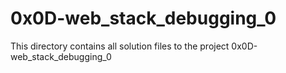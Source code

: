# 0x0D-web_stack_debugging_0

This directory contains all solution files to the project 0x0D-web_stack_debugging_0
